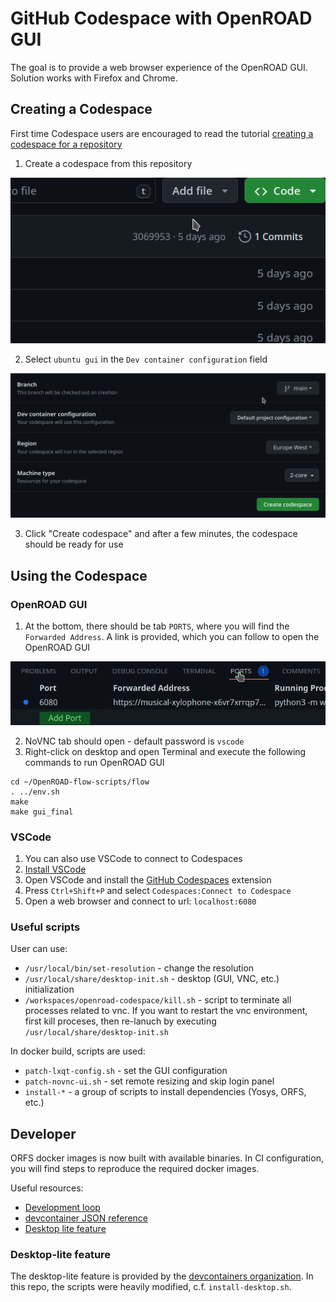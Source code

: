# GitHub Codespace with OpenROAD GUI

The goal is to provide a web browser experience of the OpenROAD GUI. Solution works with Firefox and Chrome.

## Creating a Codespace

First time Codespace users are encouraged to read the tutorial [creating a codespace for a repository](https://docs.github.com/en/codespaces/developing-in-a-codespace/creating-a-codespace-for-a-repository)

1. Create a codespace from this repository

![create](https://github.com/antmicro/openroad-codespace/blob/main/img/create_codespace.gif)

2. Select `ubuntu gui` in the `Dev container configuration` field

![configure](https://github.com/antmicro/openroad-codespace/blob/main/img/configure_codespace.gif)

3. Click "Create codespace" and after a few minutes, the codespace should be ready for use

## Using the Codespace

### OpenROAD GUI

1. At the bottom, there should be tab `PORTS`, where you will find the `Forwarded Address`. A link is provided, which you can follow to open the OpenROAD GUI

![open](https://github.com/antmicro/openroad-codespace/blob/main/img/open_vnc.gif)

2. NoVNC tab should open - default password is `vscode`
3. Right-click on desktop and open Terminal and execute the following commands to run OpenROAD GUI

```
cd ~/OpenROAD-flow-scripts/flow
. ../env.sh
make
make gui_final
```

### VSCode

1. You can also use VSCode to connect to Codespaces
2. [Install VSCode](https://code.visualstudio.com/docs/setup/setup-overview)
3. Open VSCode and install the [GitHub Codespaces](https://marketplace.visualstudio.com/items?itemName=GitHub.codespaces) extension
4. Press `Ctrl+Shift+P` and select `Codespaces:Connect to Codespace`
5. Open a web browser and connect to url: `localhost:6080`

### Useful scripts

User can use:
* `/usr/local/bin/set-resolution` - change the resolution
* `/usr/local/share/desktop-init.sh` - desktop (GUI, VNC, etc.) initialization
* `/workspaces/openroad-codespace/kill.sh` - script to terminate all processes related to vnc. If you want to restart the vnc environment, first kill proceses, then re-lanuch by executing `/usr/local/share/desktop-init.sh`

In docker build, scripts are used:
* `patch-lxqt-config.sh` - set the GUI configuration
* `patch-novnc-ui.sh` - set remote resizing and skip login panel
* `install-*` - a group of scripts to install dependencies (Yosys, ORFS, etc.)

## Developer

ORFS docker images is now built with available binaries. In CI configuration, you will find steps to reproduce the required docker images.

Useful resources:
* [Development loop](https://code.visualstudio.com/docs/devcontainers/create-dev-container#_full-configuration-edit-loop)
* [devcontainer JSON reference](https://containers.dev/implementors/json_reference/)
* [Desktop lite feature](https://github.com/microsoft/vscode-dev-containers/blob/main/script-library/docs/desktop-lite.md)

### Desktop-lite feature

The desktop-lite feature is provided by the [devcontainers organization](https://github.com/devcontainers/features/tree/main/src/desktop-lite). In this repo, the scripts were heavily modified, c.f. `install-desktop.sh`.

